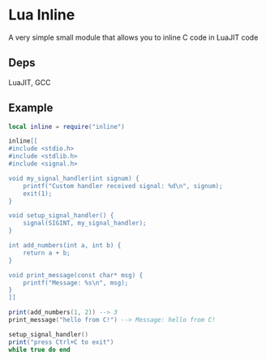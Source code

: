 # Lua Inline

A very simple small module that allows you to inline C code in LuaJIT code

## Deps

LuaJIT, GCC

## Example

```lua
local inline = require("inline")

inline[[
#include <stdio.h>
#include <stdlib.h>
#include <signal.h>

void my_signal_handler(int signum) {
    printf("Custom handler received signal: %d\n", signum);
    exit(1);
}

void setup_signal_handler() {
    signal(SIGINT, my_signal_handler);
}

int add_numbers(int a, int b) {
    return a + b;
}

void print_message(const char* msg) {
    printf("Message: %s\n", msg);
}
]]

print(add_numbers(1, 2)) --> 3
print_message("hello from C!") --> Message: hello from C!

setup_signal_handler()
print("press Ctrl+C to exit")
while true do end
```